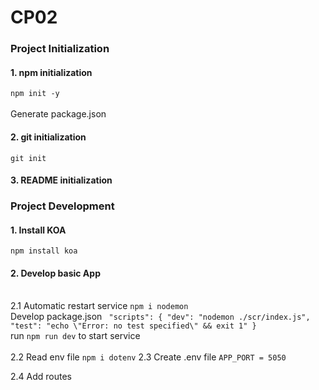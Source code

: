 # CP02
 ### Project Initialization
 #### 1.  npm initialization
 `npm init -y`
<br> 
<br> Generate package.json
 #### 2. git initialization
 `git init`
 #### 3. README initialization

 ### Project Development
 #### 1. Install KOA 
 `npm install koa`
 #### 2. Develop basic App
<br> 2.1 Automatic restart service
`npm i nodemon`
<br> Develop package.json
` "scripts": {
    "dev": "nodemon ./scr/index.js",
    "test": "echo \"Error: no test specified\" && exit 1"
  }`
<br> run `npm run dev` to start service
<br>
<br>2.2 Read env file
`npm i dotenv`
2.3 Create .env file
`APP_PORT = 5050`

2.4 Add routes
